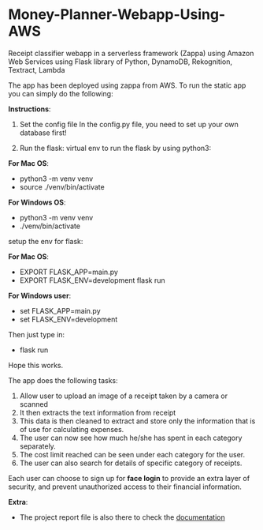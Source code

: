 # Money-Planner-Webapp-Using-AWS
Receipt classifier webapp in a serverless framework (Zappa) using Amazon Web Services 
using Flask library of Python, DynamoDB, Rekognition, Textract, Lambda   

The app has been deployed using zappa from AWS. To run the static app you can simply do the following:

**Instructions**:

1. Set the config file
In the config.py file, you need to set up your own database first!

2. Run the flask:
virtual env to run the flask by using python3:

**For Mac OS**:
 - python3 -m venv venv
 - source ./venv/bin/activate
 
**For Windows OS**:
 - python3 -m venv venv
 - ./venv/bin/activate

setup the env for flask:

**For Mac OS**:
- EXPORT FLASK_APP=main.py
- EXPORT FLASK_ENV=development flask run 

**For Windows user**:
- set FLASK_APP=main.py
- set FLASK_ENV=development

Then just type in: 
- flask run 

Hope this works.

The app does the following tasks: 

1. Allow user to upload an image of a receipt taken by a camera or scanned
2. It then extracts the text information from receipt
3. This data is then cleaned to extract and store only the information that is of use for calculating expenses.
4. The user can now see how much he/she has spent in each category separately.
5. The cost limit reached can be seen under each category for the user.
6. The user can also search for details of specific category of receipts.

Each user can choose to sign up for **face login** to provide an extra layer of security, 
and prevent unauthorized access to their financial information.

**Extra**:
- The project report file is also there to check the 
[documentation](https://drive.google.com/file/d/1t3vWkliqEK32RaL5sD_d4Ev2_a5AYNis/view?usp=sharing)
